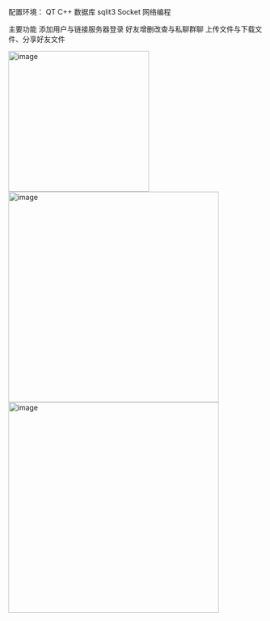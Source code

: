 配置环境：
QT
C++
数据库 sqlit3
Socket
网络编程

主要功能
添加用户与链接服务器登录
好友增删改查与私聊群聊
上传文件与下载文件、分享好友文件




<img width="278" alt="image" src="https://github.com/user-attachments/assets/e1c12466-f98c-4640-94e8-ea7935da477c" />


<img width="416" alt="image" src="https://github.com/user-attachments/assets/e816c608-7b8c-4363-87a4-ea349aeca086" />


<img width="416" alt="image" src="https://github.com/user-attachments/assets/63c3bc49-ac7d-4bf2-9baf-2158b0719504" />

